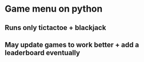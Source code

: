 # Game menu on python
## Runs only tictactoe + blackjack
## May update games to work better + add a leaderboard eventually
